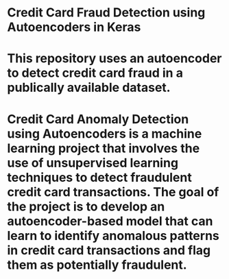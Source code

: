 # Credit Card Fraud Detection using Autoencoders in Keras
# This repository uses an autoencoder to detect credit card fraud in a publically available dataset.
# Credit Card Anomaly Detection using Autoencoders is a machine learning project that involves the use of unsupervised learning techniques to detect fraudulent credit card transactions. The goal of the project is to develop an autoencoder-based model that can learn to identify anomalous patterns in credit card transactions and flag them as potentially fraudulent.

